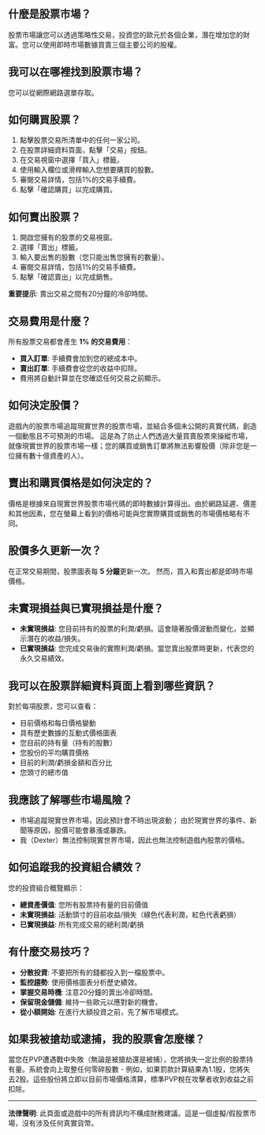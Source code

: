## 什麼是股票市場？

股票市場讓您可以透過策略性交易，投資您的歐元於各個企業，潛在增加您的財富。您可以使用即時市場數據買賣三個主要公司的股權。

## 我可以在哪裡找到股票市場？

您可以從網際網路選單存取。

## 如何購買股票？

1. 點擊股票交易所清單中的任何一家公司。
2. 在股票詳細資料頁面，點擊「交易」按鈕。
3. 在交易視窗中選擇「買入」標籤。
4. 使用輸入欄位或滑桿輸入您想要購買的股數。
5. 審閱交易詳情，包括1%的交易手續費。
6. 點擊「確認購買」以完成購買。

## 如何賣出股票？

1. 開啟您擁有的股票的交易視窗。
2. 選擇「賣出」標籤。
3. 輸入要出售的股數（您只能出售您擁有的數量）。
4. 審閱交易詳情，包括1%的交易手續費。
5. 點擊「確認賣出」以完成銷售。

**重要提示**: 賣出交易之間有20分鐘的冷卻時間。

## 交易費用是什麼？

所有股票交易都會產生 **1% 的交易費用**：

- **買入訂單**: 手續費會加到您的總成本中。
- **賣出訂單**: 手續費會從您的收益中扣除。
- 費用將自動計算並在您確認任何交易之前顯示。

## 如何決定股價？

遊戲內的股票市場追蹤現實世界的股票市場，並結合多個未公開的真實代碼，創造一個動態且不可預測的市場。
這是為了防止人們透過大量買賣股票來操縱市場，就像現實世界的股票市場一樣；您的購買或銷售訂單將無法影響股價（除非您是一位擁有數十億資產的人）。

## 賣出和購買價格是如何決定的？

價格是根據來自現實世界股票市場代碼的即時數據計算得出。由於網路延遲、價差和其他因素，您在螢幕上看到的價格可能與您實際購買或銷售的市場價格略有不同。

## 股價多久更新一次？

在正常交易期間，股票圖表每 **5 分鐘**更新一次。
然而，買入和賣出都是即時市場價格。

## 未實現損益與已實現損益是什麼？

- **未實現損益**: 您目前持有的股票的利潤/虧損。這會隨著股價波動而變化，並顯示潛在的收益/損失。
- **已實現損益**: 您完成交易後的實際利潤/虧損。當您賣出股票時更新，代表您的永久交易績效。

## 我可以在股票詳細資料頁面上看到哪些資訊？

對於每項股票，您可以查看：

- 目前價格和每日價格變動
- 具有歷史數據的互動式價格圖表
- 您目前的持有量（持有的股數）
- 您股份的平均購買價格
- 目前的利潤/虧損金額和百分比
- 您頭寸的總市值

## 我應該了解哪些市場風險？

- 市場追蹤現實世界市場，因此預計會不時出現波動；
  由於現實世界的事件、新聞等原因，股價可能會暴漲或暴跌。
- 我（Dexter）無法控制現實世界市場，因此也無法控制遊戲內股票的價格。

## 如何追蹤我的投資組合績效？

您的投資組合概覽顯示：

- **總資產價值**: 您所有股票持有量的目前價值
- **未實現損益**: 活動頭寸的目前收益/損失（綠色代表利潤，紅色代表虧損）
- **已實現損益**: 所有完成交易的總利潤/虧損

## 有什麼交易技巧？

- **分散投資**: 不要把所有的錢都投入到一檔股票中。
- **監控趨勢**: 使用價格圖表分析歷史績效。
- **掌握交易時機**: 注意20分鐘的賣出冷卻時間。
- **保留現金儲備**: 維持一些歐元以應對新的機會。
- **從小額開始**: 在進行大額投資之前，先了解市場模式。

## 如果我被搶劫或逮捕，我的股票會怎麼樣？

當您在PVP遭遇戰中失敗（無論是被搶劫還是被捕），您將損失一定比例的股票持有量。系統會向上取整任何零碎股數 - 例如，如果罰款計算結果為1.1股，您將失去2股。這些股份將立即以目前市場價格清算，標準PVP稅在攻擊者收到收益之前扣除。

---

**法律聲明**:
此頁面或遊戲中的所有資訊均不構成財務建議。這是一個虛擬/假股票市場，沒有涉及任何真實貨幣。
